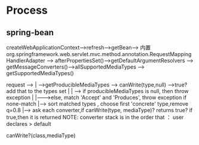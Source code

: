 # Process
spring-bean
---
createWebApplicationContext-->refresh-->getBean-->
内置 org.springframework.web.servlet.mvc.method.annotation.RequestMappingHandlerAdapter 
--> afterPropertiesSet()-->getDefaultArgumentResolvers --> getMessageConverters()-->allSupportedMediaTypes -->  getSupportedMediaTypes()



request --> 
     | -->getProducibleMediaTypes --> canWrite(type,null) -->true?  add that to the types set
           |
           | --> if producibleMediaTypes is null, then throw exception
                    |
                    |--->else,  match 'Accept' and 'Produces', throw exception if none-match
                                |--> sort matched types , choose first 'concrete' type,remove q=0.8
                                     |--> ask  each converter,if canWrite(type, mediaType)? returns true? if true,then it is returned
NOTE: converter stack is in the order that ： user declares > default
   

canWrite?(class,mediaType)
